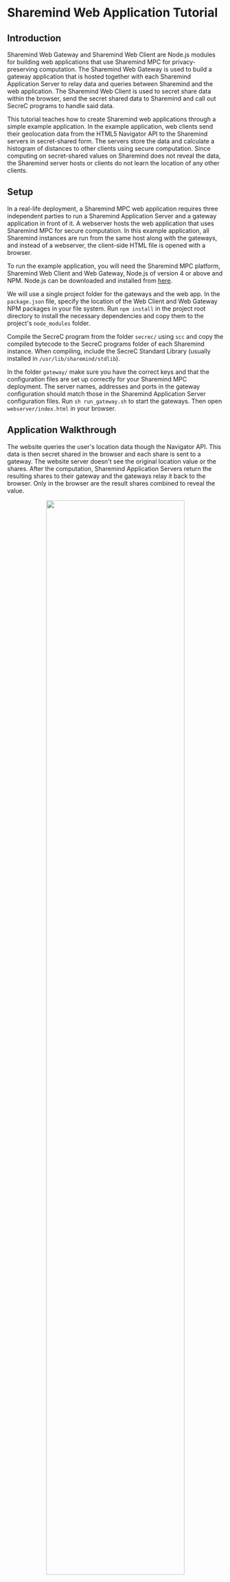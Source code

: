 # Sharemind Web Application Tutorial

## Introduction

Sharemind Web Gateway and Sharemind Web Client are Node.js modules for building
web applications that use Sharemind MPC for privacy-preserving computation. The
Sharemind Web Gateway is used to build a gateway application that is hosted
together with each Sharemind Application Server to relay data and queries
between Sharemind and the web application. The Sharemind Web Client is used to
secret share data within the browser, send the secret shared data to Sharemind
and call out SecreC programs to handle said data.

This tutorial teaches how to create Sharemind web applications through a simple
example application. In the example application, web clients send their
geolocation data from the HTML5 Navigator API to the Sharemind servers in
secret-shared form. The servers store the data and calculate a histogram of
distances to other clients using secure computation. Since computing on
secret-shared values on Sharemind does not reveal the data, the Sharemind server
hosts or clients do not learn the location of any other clients.

## Setup

In a real-life deployment, a Sharemind MPC web application requires three
independent parties to run a Sharemind Application Server and a gateway
application in front of it. A webserver hosts the web application that uses
Sharemind MPC for secure computation. In this example application, all Sharemind
instances are run from the same host along with the gateways, and instead of a
webserver, the client-side HTML file is opened with a browser.

To run the example application, you will need the Sharemind MPC platform,
Sharemind Web Client and Web Gateway, Node.js of version 4 or above and NPM.
Node.js can be downloaded and installed from
[here](https://nodejs.org/en/download/package-manager/).

We will use a single project folder for the gateways and the web app. In the
`package.json` file, specify the location of the Web Client and Web Gateway NPM
packages in your file system. Run `npm install` in the project root directory to
install the necessary dependencies and copy them to the project's `node_modules`
folder.

Compile the SecreC program from the folder `secrec/` using `scc` and copy the
compiled bytecode to the SecreC programs folder of each Sharemind instance. When
compiling, include the SecreC Standard Library (usually installed in
`/usr/lib/sharemind/stdlib`).

In the folder `gateway/` make sure you have the correct keys and that the
configuration files are set up correctly for your Sharemind MPC deployment. The
server names, addresses and ports in the gateway configuration should match
those in the Sharemind Application Server configuration files. Run `sh
run_gateway.sh` to start the gateways. Then open `webserver/index.html` in your
browser.

## Application Walkthrough

The website queries the user's location data though the Navigator API. This
data is then secret shared in the browser and each share is sent to a gateway.
The website server doesn't see the original location value or the shares. After
the computation, Sharemind Application Servers return the resulting shares to
their gateway and the gateways relay it back to the browser. Only in the
browser are the result shares combined to reveal the value.


<div style="margin: auto; width: 100%; max-width: 600px; text-align: center;">
  <img src="architecture_diagram.svg" alt="" style="width: 80%;"><br>
  <i>1. Sharemind Web Client API secret-shares values and passes them to the Gateways.<br>
  2. Sharemind Web Gateway API executes a SecreC program on each Sharemind Application Server.</i>
</div>

### Gateway

The gateway is a Node.js application that runs in front of a Sharemind
Application Server. The gateway's source code can be found in the folder
`gateway/`. A shell script runs all three instances of the gateway with the
right configurations. The gateway requires the public key of it's Sharemind
server and the Sharemind server requires it's gateway's public key. The
gateway's public key must be added to the server's access policy file and
granted the right to execute this projects SecreC programs. For more on
Sharemind installation and access control, read
[here](https://docs.sharemind.cyber.ee/2019.03/installation/configuration).
For most use cases `gateway.js` should only be edited to add runnable SecreC
programs. The variable `scriptsInfoMap` contains an object for each program that
can be called by the web client. Only programs defined there can be run by
clients. Note that a different `scriptsInfoMap` can be used for different
clients.
```JavaScript
// Specify scripts that clients can run
// Client requests running computation 'location-database',
// upon which the script 'location-database.sb' is run
var scriptsInfoMap = {};
scriptsInfoMap['location-database'] = {
  name: 'location-database.sb',
  type: 'multi', // 'multi' means this script does MPC computations
  otherServerNames: otherServerNames
};
```

The function `gateway.handleNewClient` wraps the entire SecreC process
negotiation protocol. This function specifies which SecreC programs are allowed
to be executed by the client. More detailed information about the process
negotiation protocol and the rest of the Sharemind Web Gateway can be found in
the documentation that is included with the API.

### Web Client

The Web Client, in this case, is a single HTML file `webserver/index.html` that
contains the web page and JavaScript.  The HTML body contains a single button
that executes the function `getLocation()` and a div that will contain the
returned histogram.
```html
<body>
    <div id="in">
        <input type="button" value="Send" onclick="getLocation()">
    </div>
    <div id="out">
    </div>
</body>
```

In the head of the HTML file, three external JavaScript modules are included:
`socket.io`, `jsbn` and `sharemind-web-client`. Socket.io enables realtime
communication between the web client and the gateway servers, `jsbn` adds fast
large-number math to JavaScript and `sharemind-web-client` adds
Sharemind-specific capabilities such as secret sharing and SecreC program
execution. The location of these modules is specified in `package.json`.

The embedded JavaScript contains functions to get location data and send it to
the servers. The script also includes variables to support secret-sharing values
and communication with the gateways. The list `hosts` contains a string of the
IP address and port for each gateway. Because this example application is meant
to be run on the same device as the gateways, the IP addresses are `localhost`.
The variables `pub` and `priv` are Sharemind protection domains that are used to
create variables from those domains.
```JavaScript
var hosts = [
            "http://localhost:8081",
            "http://localhost:8082",
            "http://localhost:8083"
        	];
var gatewayConnection = null;
var pub = sm.types.base;
var priv = sm.types.shared3p;
```

In Sharemind MPC, all data are stored as arrays, behind the scenes, scalar
values are just arrays with a single element. Because of this, the Sharemind Web
Client only allows the creation of arrays. The available data types are:

* `IntNArray`
* `UintNArray`
* `XorUintNArray`
* `Float32Array`
* `Float64Array`

where N is 8, 16, 32 or 64. Variable length strings are only available as public
variables, for private bound length strings `XorUint8Array` is used internally
with a public `Uint64` that specifies the string bound. A string character can
be converted to a `jsbn` `BigInteger` that can be inserted into a `Uint8Array`.
That array must then be converted into a private `XorUint8Array`. The string
bound can be specified inside a SecreC program.
```javascript
//declare a public array with 3 elements
var public_value = new pub.Int64Array(3);
//set the first element to 900
public_value.set(0, 900);

//secret share the public array
var private_value = new priv.Int64Array(public_value)

//secre sharing a string value
var BigInteger = jsbn.BigInteger;
var name = "Michael";
var public_str = new pub.Uint8Array(name.length);

// convert each character in the string into a decimal number
for (var i = 0; i < name.length; i++) {
	public_str[i] = BigInteger(name[i], 10);
}

var private_str = new priv.XorUint8Array(public_str);

```

The function `getLocation()` is called when the user presses the `Send` button.
This function asks the user for permission to access their location data and
once it has received it, calls `sendLocation()`.
```JavaScript
function getLocation() {
    // this uses the HTML5 navigator api. For Chrome, version > 49 is required
    if (navigator.geolocation) {
        navigator.geolocation.getCurrentPosition(sendLocation);
    } else {
        console.log("Navigator API not available");
    }
}
```

A new gateway connection object is created with `new
sm.client.GatewayConnection(hosts)`, besides a list of gateway locations,
Socket.io options and a callback function can be given as optional arguments.
The connection is opened with `gatewayConnection.openConnection(callback(error,
serverInfos, prngSeed));`. A callback function is called once the connection is
established. The callback function should log connection errors, if a
pseudorandom number generator doesn't exist, it should create it. The callback
is also where the SecreC program should be executed. The function
`gatewayConnection.runMpcComputation(scriptName, arguments, callback(err,
results))` runs the specified program on the Sharemind servers with the given
arguments and calls the callback function once it has finished. The program
must be declared in `scriptsInfoMap` in `gateway.js`. The gateway connection is
closed at the end of execution since the user usually only executes one program
and leaving a connection hanging might promote errors later. The `send` button
opens a new connection in case it is needed. 
```JavaScript
function sendLocation(pos) {
    var longitude = toRadians(parseFloat(pos.coords.longitude));
    var latitude = toRadians(parseFloat(pos.coords.latitude));

    // write location data to console
    console.log(longitude);
    console.log(latitude);

    // create a new gateway connection
    gatewayConnection = new sm.client.GatewayConnection(hosts);

    // connect to gateways
    // once connections are established, secret share the data and run program
    gatewayConnection.openConnection(function(err, serverInfos, prngSeed) {
        // if an error accures
        if (err) {
            console.log("[ERROR] : " + err.message);
        }

        // if a pseudorandom number generator doesn't exist,
        // create one from the seed
        if (!sm.prng.instance) {
            sm.prng.init(prngSeed);
        }

        // create a public float64 array of size two and insert values into it
        var pub_value = new pub.Float64Array(2);
        pub_value.set(0, latitude);
        pub_value.set(1, longitude);

        // create a private float64 array from the public array
        var private_value = new priv.Float64Array(pub_value);
        var args = {};  // object holding arguments given to the script

        // insert private value into args,
        // the key string is used in the secrec program to get the value
        args["location"] = private_value;

        // run program "location-database",
        // after completion retrieve and format the result
        gatewayConnection.runMpcComputation("location-database",
                                            args, function(err, result) {
            console.log("Ran script");
            var res = result["hist"];  // the result is a public array of uint64

            // format the results
            document.getElementById("out").innerHTML = "<p>" +
                "People closer then 500m : " + res.get(0) + "<br>" +
                "People closer then 1km  : " + res.get(1) + "<br>" +
                "People closer then 2km  : " + res.get(2) + "<br>" +
                "People closer then 5km  : " + res.get(3) + "<br>" +
                "People further then 5km : " + res.get(4) + "<br>" +
                "</p>";

            gatewayConnection.close();
        })
    });
}
```

### SecreC program

The Sharemind Web Gateway can only execute SecreC programs on the application
server. Rmind programs can't be used to build web apps. To keep private values
secret, declassify should only be used to open values that don't leak any
information about the input. Computation results shouldn't be declassified as
this will reveal the value to the Sharemind hosts. Instead, results should be
published to the client. Detailed information about the SecreC language can be
found in the [official documentation](https://docs.sharemind.cyber.ee/2019.03/api/secrec-stdlib).

The SecreC program imports some modules from the SecreC Standard Library. Also,
a privacy domain named `pd_shared3p` is declared of the kind `shared3p`. This
means that variables of that domain are shared between three Sharemind
Application Servers and are secure in the presence of one passively corrupted
server.
```cpp
// import modules from the secrec standard library
// contains secret shared data types and regular functions like sin() and sqrt()
import shared3p;
// contains standard functions like publish() and print()
import stdlib;
// for creating table databases
import table_database;
// for inserting and retrieving secret shared values from databases
import shared3p_table_database;

domain pd_shared3p shared3p;  // create a protection domain of kind shared3p
```

When a SecreC program is run, the `void main()` function is called. Inside the
main function of the example application, a database connection is opened,
arguments are parsed, the result is calculated and published.
```cpp
// main function executed when the script is called
void main() {
	// datasource that is defined in the sharemind configuration
    public string ds = "DS1";
    // name of the table where the values will be stored
    public string table = "location-data";

    tdbOpenConnection(ds);

    createTable(ds, table);  // if the table doesn't exist yet, create it

    // retrieve the client's location data and
    // store it in secret shared double precision floats
    pd_shared3p float64[[1]] location = argument("location");
    pd_shared3p float64 latitude = location[0];
    pd_shared3p float64 longitude = location[1];

    // calculate the distance between the client's location and
    // all locations stored in the database
    // then create a histogram out of it
    pd_shared3p uint[[1]] hist = calculateDistanceHistogram(ds, table, latitude, longitude);

    // publish the histogram so that it can be retrieved by the client
    publish("hist", hist);

    // store the client's location data in the database
    storeValue(ds, table, latitude, longitude);
    // close connection to the datasource, just in case it isn't done automatically
    tdbCloseConnection(ds);
}
```

The `createTable()` function, which is called in the `main()` function,
constructs a table database if one doesn't already exist. To create a table, a
vector map (vmap) with the column names and types is used. The function
`storeValue()` creates a vmap of values and adds them to the table database.
Read more about table databases and vector maps
[here](https://docs.sharemind.cyber.ee/2019.03/development/secrec-tutorial#using-the-table-database-interface).

SecreC supports C++ style
[templates](./secrec-reference#templates) that
allow the creation of domain type polymorphic functions. In the example
application, templates are used to make functions that accept inputs of any
`shared3p` protection domain.

In the function `calculateDistanceHistogram()` an
[approximation](https://en.wikipedia.org/wiki/Geographical_distance#Spherical_Earth_projected_to_a_plane)
is used to calculate the distance between two pairs of coordinates. To
[optimise](https://docs.sharemind.cyber.ee/2019.03/development/secrec-tutorial#writing-efficient-secrec) network
bandwith usage, calculations are done on arrays containing all the values in the
database. The Sharemind Application Servers recieve the arrays and do the
operations element wise.

Data is read from a table columnwise. This means two private arrays are
created, one for each column. The lenght of the table is not private and is
therefore save in a public `uint64`. Calculations are done on the inputs and
database columns in a privacy preserving manner and the results are saved in
private arrays. Comparison results for the histogram are also stored in private
boolean arrays. The function returns an array of type `uint64` that contains
the sums of the boolean arrays. The returned values are secret shared aswell
and are reconstructed by the client in the browser.

Because this function declares many arrays with the same size as the database,
it ends up allocating a lot of memory. In real life applications, where
possible, [standard library](https://docs.sharemind.cyber.ee/2019.03/api/secrec-stdlib) functions should be used
because of their optimised memory usage.
```cpp
// calculate the distances as if the earth was flat,
// this is accurate enough for this application
template<domain D : shared3p>
D uint[[1]] calculateDistanceHistogram(string datasource,
                                     string table,
                                     D float64 lat1,
                                     D float64 long1) {

    // read previously stored location data from the database, store it in two arrays
    pd_shared3p float64[[1]] lat2 = tdbReadColumn(datasource, table, "latitude");
    pd_shared3p float64[[1]] long2 = tdbReadColumn(datasource, table, "longitude");

    uint k = size(lat2);  // how many locations are stored in the database, public value
    float64 R = 6371;  // Earth's mean radius in kilometers

    // the calculations are done on arrays,
    // so that all distances can be calculated in parallel
    // this is more efficient than doing it in a for loop

    // calculate the distance between the client's coordinates and all other coordinates
    pd_shared3p float64[[1]] d_lat = lat2 - lat1;
    pd_shared3p float64[[1]] d_long = long2 - long1;

    // declare some arrays to store calculation results
    pd_shared3p float64[[1]] a(k);
    pd_shared3p float64[[1]] b(k);
    pd_shared3p float64[[1]] c(k);
    pd_shared3p float64[[1]] dist(k);

    // calculate the distances with the formula given in the wikipedia article
    a = d_lat * d_lat;
    b = (lat1 + lat2) / 2;
    c = cos(b) * d_long;
    dist = R * sqrt(a + c * c);

    // store boolean arrays of comparisons
    pd_shared3p bool[[1]] l05 = dist < 0.5;                // distance less than 0.5 km
    pd_shared3p bool[[1]] l1 = (dist < 1) & (dist > 0.5);  // distance less than 1.0 km
    pd_shared3p bool[[1]] l2 = (dist < 2) & (dist > 1.0);  // distance less than 2.0 km
    pd_shared3p bool[[1]] l5 = (dist < 5) & (dist > 2.0);  // distance less than 5.0 km
    pd_shared3p bool[[1]] m5 = dist > 5;                   // distance greater than 5.0

    // sum of a boolean array returns an unsigned integer
    // create an array from the sums of boolean arrays
    return {sum(l05), sum(l1), sum(l2), sum(l5), sum(m5)};
}
```
After the computation has concluded, the database connection is closed and the
results are published to the client. The `publish` function in SecreC means that
each Sharemind server sends their share to the client who can then reconstruct
the result.


